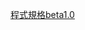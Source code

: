 [程式規格beta1.0](https://docs.google.com/document/d/1wypbE8DCB-dESkASW3LhO6ekQeda1SiuQ6tRnnILGVU/edit?usp=sharing)
